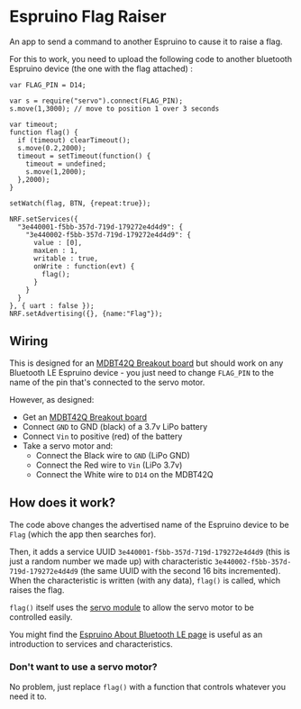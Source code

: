 # Espruino Flag Raiser

An app to send a command to another Espruino to cause it to raise a flag.

For this to work, you need to upload the following code to another
bluetooth Espruino device (the one with the flag attached) :

```
var FLAG_PIN = D14;

var s = require("servo").connect(FLAG_PIN);
s.move(1,3000); // move to position 1 over 3 seconds

var timeout;
function flag() {
  if (timeout) clearTimeout();
  s.move(0.2,2000);
  timeout = setTimeout(function() {
    timeout = undefined;
    s.move(1,2000);
  },2000);
}

setWatch(flag, BTN, {repeat:true});

NRF.setServices({
  "3e440001-f5bb-357d-719d-179272e4d4d9": {
    "3e440002-f5bb-357d-719d-179272e4d4d9": {
      value : [0],
      maxLen : 1,
      writable : true,
      onWrite : function(evt) {
        flag();
      }
    }
  }
}, { uart : false });
NRF.setAdvertising({}, {name:"Flag"});
```

## Wiring

This is designed for an [MDBT42Q Breakout board](http://www.espruino.com/MDBT42Q)
but should work on any Bluetooth LE Espruino device - you just need to change `FLAG_PIN`
to the name of the pin that's connected to the servo motor.

However, as designed:

* Get an [MDBT42Q Breakout board](http://www.espruino.com/MDBT42Q)
* Connect `GND` to GND (black) of a 3.7v LiPo battery
* Connect `Vin` to positive (red) of the battery
* Take a servo motor and:
  * Connect the Black wire to `GND` (LiPo GND)
  * Connect the Red wire to `Vin` (LiPo 3.7v)
  * Connect the White wire to `D14` on the MDBT42Q

## How does it work?

The code above changes the advertised name of the Espruino device to be
`Flag` (which the app then searches for).

Then, it adds a service UUID `3e440001-f5bb-357d-719d-179272e4d4d9` (this
is just a random number we made up) with characteristic `3e440002-f5bb-357d-719d-179272e4d4d9`
(the same UUID with the second 16 bits incremented). When the characteristic
is written (with any data), `flag()` is called, which raises the flag.

`flag()` itself uses the [servo module](http://www.espruino.com/Servo+Motors)
to allow the servo motor to be controlled easily.

You might find the [Espruino About Bluetooth LE page](http://www.espruino.com/About+Bluetooth+LE)
is useful as an introduction to services and characteristics.

### Don't want to use a servo motor?

No problem, just replace `flag()` with a function that controls whatever you need
it to.
